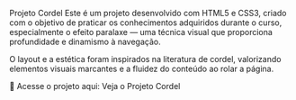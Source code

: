 Projeto Cordel
Este é um projeto desenvolvido com HTML5 e CSS3, criado com o objetivo de praticar os conhecimentos adquiridos durante o curso, especialmente o efeito paralaxe — uma técnica visual que proporciona profundidade e dinamismo à navegação.

O layout e a estética foram inspirados na literatura de cordel, valorizando elementos visuais marcantes e a fluidez do conteúdo ao rolar a página.

🔗 Acesse o projeto aqui: Veja o Projeto Cordel
